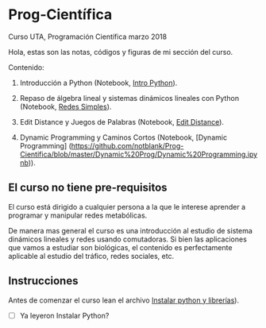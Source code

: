 # Prog-Científica

Curso UTA, Programación Científica marzo 2018

Hola, estas son las notas, códigos y figuras de mi sección del curso. 

Contenido:

  1. Introducción a Python (Notebook, [Intro Python](https://github.com/notblank/Prog-Cientifica/blob/master/Intro%20Python/Intro%20Python%20.ipynb)).

  2. Repaso de álgebra lineal y sistemas dinámicos lineales con Python (Notebook, [Redes Simples](https://github.com/notblank/Prog-Cientifica/blob/master/Intro%20Python/Redes%20simples.ipynb)).

  3. Edit Distance y Juegos de Palabras (Notebook, [Edit Distance](https://github.com/notblank/Prog-Cientifica/blob/master/Dynamic%20Prog/Edit%20Distance.ipynb)).

  4. Dynamic Programming y Caminos Cortos (Notebook, [Dynamic Programming] (https://github.com/notblank/Prog-Cientifica/blob/master/Dynamic%20Prog/Dynamic%20Programming.ipynb)).

## El curso no tiene pre-requisitos

El curso está dirigido a cualquier persona a la que le interese aprender a programar y manipular redes metabólicas. 

De manera mas general el curso es una introducción al estudio de sistema dinámicos lineales y redes usando comutadoras. Si bien las aplicaciones que vamos a estudiar son biológicas, el contenido es perfectamente aplicable al estudio del tráfico, redes sociales, etc. 

## Instrucciones

Antes de comenzar el curso lean el archivo [Instalar python y librerías](https://github.com/notblank/Prog-Cientifica/blob/master/Intro%20Python/Instalar%20python%20y%20librer%C3%ADas.ipynb)).

- [ ] Ya leyeron Instalar Python? 

